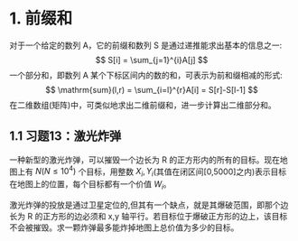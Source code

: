 # 1. 前缀和

对于一个给定的数列 A，它的前缀和数列 S 是通过递推能求出基本的信息之一:
$$
S[i] = \sum_{j=1}^{i}A[j]
$$
一个部分和，即数列 A 某个下标区间内的数的和，可表示为前和缀相减的形式:
$$
\mathrm{sum}(l,r) = \sum_{i=l}^{r}A[i] = S[r]-S[l-1]
$$
在二维数组(矩阵)中，可类似地求出二维前缀和，进一步计算出二维部分和。

## 1.1 习题13：激光炸弹

一种新型的激光炸弹，可以摧毁一个边长为 R 的正方形内的所有的目标。现在地图上有 $N(N \le 10^4)$ 个目标，用整数 $X_i,Y_i$(其值在闭区间[0,5000]之内)表示目标在地图上的位置，每个目标都有一个价值 $W_i$。

激光炸弹的投放是通过卫星定位的,但其有一个缺点，就是其爆破范围，即那个边长为 R 的正方形的边必须和   x,y 轴平行。若目标位于爆破正方形的边上，该目标不会被摧毁。求一颗炸弹最多能炸掉地图上总价值为多少的目标。